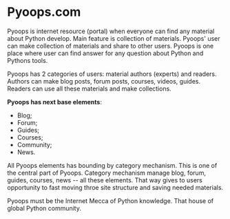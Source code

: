 # Pyoops.com

Pyoops is internet resource (portal) when everyone can find any material about Python develop. Main feature is collection of materials. Pyoops' user can make collection of materials and share to other users. Pyoops is one place where user can find answer for any question about Python and Pythons tools.

Pyoops has 2 categories of users: material authors (experts) and readers. Authors can make blog posts, forum posts, courses, videos, guides. Readers can use all these materials and make collections.

**Pyoops has next base elements**:
 - Blog;
 - Forum;
 - Guides;
 - Courses;
 - Community;
 - News.

All Pyoops elements has bounding by category mechanism. This is one of the central part of Pyoops. Category mechanism manage blog, forum, guides, courses, news -- all these elements. That way gives to users opportunity to fast moving throe site structure and saving needed materials.

Pyoops must be the Internet Mecca of Python knowledge. That house of global Python community.